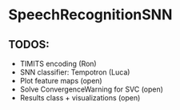 # SpeechRecognitionSNN

## TODOS:

- TIMITS encoding (Ron)
- SNN classifier: Tempotron (Luca)
- Plot feature maps (open)
- Solve ConvergenceWarning for SVC (open)
- Results class + visualizations (open)

